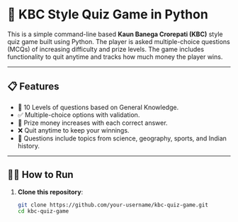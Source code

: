 # 🧠 KBC Style Quiz Game in Python

This is a simple command-line based **Kaun Banega Crorepati (KBC)** style quiz game built using Python. The player is asked multiple-choice questions (MCQs) of increasing difficulty and prize levels. The game includes functionality to quit anytime and tracks how much money the player wins.

---

## 📋 Features

- 🎯 10 Levels of questions based on General Knowledge.
- ✅ Multiple-choice options with validation.
- 💸 Prize money increases with each correct answer.
- ❌ Quit anytime to keep your winnings.
- 🧠 Questions include topics from science, geography, sports, and Indian history.

---

## 🧑‍💻 How to Run

1. **Clone this repository**:
   ```bash
   git clone https://github.com/your-username/kbc-quiz-game.git
   cd kbc-quiz-game
